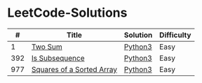 # LeetCode-Solutions
 
| # | Title | Solution | Difficulty |
|---| ----- | -------- | ---------- |
|1|[Two Sum](https://leetcode.com/problems/two-sum/) | [Python3](./python3/1.%20Two%20Sum.py)|Easy|
|392|[Is Subsequence](https://leetcode.com/problems/is-subsequence/) | [Python3](./python3/392.%20Is%20Subsequence.py)|Easy|
|977|[Squares of a Sorted Array](https://leetcode.com/problems/squares-of-a-sorted-array/) | [Python3](./python3/977.%20Squares%20of%20a%20Sorted%20Array.py)|Easy|
